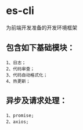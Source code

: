 # es-cli
为前端开发准备的开发环境框架  
## 包含如下基础模块：  
    1、日志；  
    2、代码审查；  
    3、代码自动格式化；  
    4、热更新；  
## 异步及请求处理：    
    1、promise;  
    2、axios;
